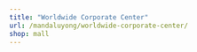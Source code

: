 ```yaml
---
title: "Worldwide Corporate Center"
url: /mandaluyong/worldwide-corporate-center/
shop: mall
---
```

